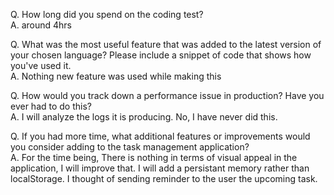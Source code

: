 Q. How long did you spend on the coding test?  
A. around 4hrs

Q. What was the most useful feature that was added to the latest version of your chosen language? Please include a snippet of code that shows how you've used it.  
A. Nothing new feature was used while making this

Q. How would you track down a performance issue in production? Have you ever had to do this?  
A. I will analyze the logs it is producing. No, I have never did this.

Q. If you had more time, what additional features or improvements would you consider adding to the task management application?  
A. For the time being, There is nothing in terms of visual appeal in the application, I will improve that. I will add a persistant memory rather than localStorage. I thought of sending reminder to the user the upcoming task.
